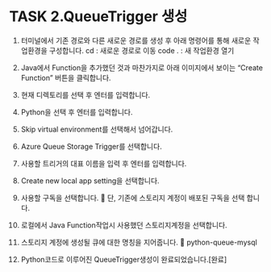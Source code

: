 # TASK 2.QueueTrigger 생성
1.	터미널에서 기존 경로와 다른 새로운 경로를 생성 후 아래 명령어를 통해 새로운 작업환경을 구성합니다.
cd : 새로운 경로로 이동
code . : 새 작업환경 열기
 

2.	Java에서 Function을 추가했던 것과 마찬가지로 아래 이미지에서 보이는 “Create Function” 버튼을 클릭합니다.
 

3.	현재 디렉토리를 선택 후 엔터를 입력합니다.
 

4.	Python을 선택 후 엔터를 입력합니다.
 

5.	Skip virtual environment를 선택해서 넘어갑니다.
 

6.	Azure Queue Storage Trigger를 선택합니다.
 

7.	사용할 트리거의 대표 이름을 입력 후 엔터를 입력합니다.
 

8.	Create new local app setting을 선택합니다.
 

9.	사용할 구독을 선택합니다.
	단, 기존에 스토리지 계정이 배포된 구독을 선택 합니다.
 

10.	로컬에서 Java Function작업시 사용했던 스토리지계정을 선택합니다.
 

11.	스토리지 계정에 생성될 큐에 대한 명칭을 지어줍니다.
	python-queue-mysql
 

12.	Python코드로 이루어진 QueueTrigger생성이 완료되었습니다.[완료]
 

